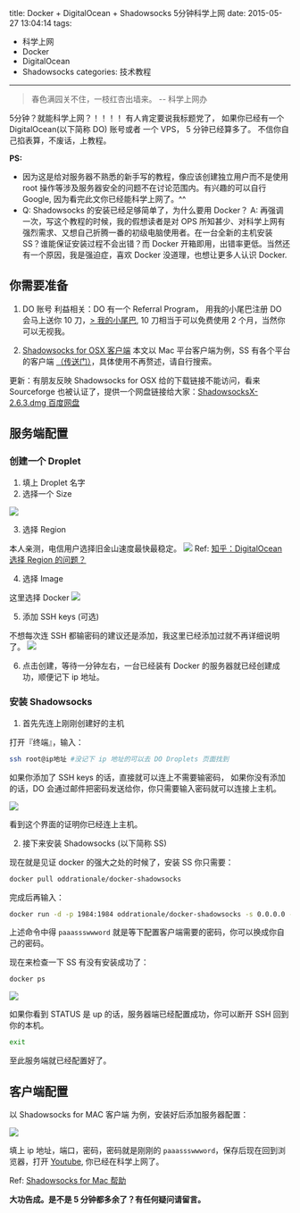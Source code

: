 title: Docker + DigitalOcean + Shadowsocks 5分钟科学上网
date: 2015-05-27 13:04:14
tags:
- 科学上网
- Docker
- DigitalOcean
- Shadowsocks
categories: 技术教程
---

<blockquote class="blockquote-center">春色满园关不住，一枝红杏出墙来。
  -- 科学上网办
</blockquote>

5分钟？就能科学上网？！！！！
有人肯定要说我标题党了，
如果你已经有一个 DigitalOcean(以下简称 DO) 账号或者 一个 VPS，
5 分钟已经算多了。
不信你自己掐表算，不废话，上教程。

<!-- more -->

**PS:**
- 因为这是给对服务器不熟悉的新手写的教程，像应该创建独立用户而不是使用 root 操作等涉及服务器安全的问题不在讨论范围内。有兴趣的可以自行Google, 因为看完此文你已经能科学上网了。^^
- Q: Shadowsocks 的安装已经足够简单了，为什么要用 Docker？
  A: 再强调一次，写这个教程的时候，我的假想读者是对 OPS 所知甚少、对科学上网有强烈需求、又想自己折腾一番的初级电脑使用者。在一台全新的主机安装 SS？谁能保证安装过程不会出错？而 Docker 开箱即用，出错率更低。当然还有一个原因，我是强迫症，喜欢 Docker 没道理，也想让更多人认识 Docker.

## 你需要准备
1. DO 账号
利益相关：DO 有一个 Referral Program，
用我的小尾巴注册 DO 会马上送你 10 刀，[> 我的小尾巴](https://www.digitalocean.com/?refcode=3f22be5d5073),
10 刀相当于可以免费使用 2 个月，当然你可以无视我。

2. [Shadowsocks for OSX 客户端](https://github.com/shadowsocks/shadowsocks-iOS/wiki/Shadowsocks-for-OSX-%E5%B8%AE%E5%8A%A9)
本文以 Mac 平台客户端为例，SS 有各个平台的客户端 [（传送门）](https://shadowsocks.com/client.html)，具体使用不再赘述，请自行搜索。

更新：有朋友反映 Shadowsocks for OSX 给的下载链接不能访问，看来 Sourceforge 也被认证了，提供一个网盘链接给大家：[ShadowsocksX-2.6.3.dmg 百度网盘](http://pan.baidu.com/s/1qWPyrXq)

## 服务端配置

### 创建一个 Droplet
1. 填上 Droplet 名字
2. 选择一个 Size

  ![](http://ww4.sinaimg.cn/large/6273fe87gw1esiqw092odj20nb0dhdhi.jpg)

3. 选择 Region

  本人亲测，电信用户选择旧金山速度最快最稳定。
  ![](http://ww3.sinaimg.cn/large/6273fe87gw1esir1x330ej20my0abq3l.jpg)
  Ref: [知乎：DigitalOcean 选择 Region 的问题？](http://www.zhihu.com/question/25529727)

4. 选择 Image

  这里选择 Docker
  ![](http://ww1.sinaimg.cn/large/6273fe87gw1esiqzg1zg7j20mw0iaq5o.jpg)

5. 添加 SSH keys (可选)

  不想每次连 SSH 都输密码的建议还是添加，我这里已经添加过就不再详细说明了。
  ![](http://ww4.sinaimg.cn/large/6273fe87gw1esir3f0dppj20n205omxj.jpg)

6. 点击创建，等待一分钟左右，一台已经装有 Docker 的服务器就已经创建成功，顺便记下 ip 地址。

### 安装 Shadowsocks
1. 首先先连上刚刚创建好的主机

  打开『终端』，输入：
  ```bash
  ssh root@ip地址 #没记下 ip 地址的可以去 DO Droplets 页面找到
  ```
  如果你添加了 SSH keys 的话，直接就可以连上不需要输密码，
  如果你没有添加的话，DO 会通过邮件把密码发送给你，你只需要输入密码就可以连接上主机。

  ![](http://ww4.sinaimg.cn/large/6273fe87gw1esirintsx3j20l30bb0w1.jpg)

  看到这个界面的证明你已经连上主机。

2. 接下来安装 Shadowsocks (以下简称 SS)

  现在就是见证 docker 的强大之处的时候了，安装 SS 你只需要：
  ```bash
  docker pull oddrationale/docker-shadowsocks
  ```
  完成后再输入：
  ```bash
  docker run -d -p 1984:1984 oddrationale/docker-shadowsocks -s 0.0.0.0 -p 1984 -k paaassswwword -m aes-256-cfb
  ```
  上述命令中得 `paaassswwword` 就是等下配置客户端需要的密码，你可以换成你自己的密码。

  现在来检查一下 SS 有没有安装成功了：
  ```bash
  docker ps
  ```

  ![](http://ww1.sinaimg.cn/large/6273fe87gw1esirwqntidj219l01uq3z.jpg)

  如果你看到 STATUS 是 up 的话，服务器端已经配置成功，你可以断开 SSH 回到你的本机。
  ```bash
  exit
  ```

  至此服务端就已经配置好了。

## 客户端配置

以 Shadowsocks for MAC 客户端 为例，安装好后添加服务器配置：

![](http://ww1.sinaimg.cn/large/6273fe87gw1esis28f4isj20go0bdt9h.jpg)

填上 ip 地址，端口，密码，密码就是刚刚的 `paaassswwword`，保存后现在回到浏览器，打开 [Youtube](http://youtube.com), 你已经在科学上网了。

Ref: [Shadowsocks for Mac 帮助](https://github.com/shadowsocks/shadowsocks-iOS/wiki/Shadowsocks-for-OSX-%E5%B8%AE%E5%8A%A9)

**大功告成。是不是 5 分钟都多余了？有任何疑问请留言。**
